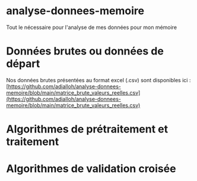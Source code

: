 # analyse-donnees-memoire
Tout le nécessaire pour l'analyse de mes données pour mon mémoire

# Données brutes ou données de départ

Nos données brutes présentées au format excel (.csv) sont disponibles ici :[https://github.com/adialloh/analyse-donnees-memoire/blob/main/matrice_brute_valeurs_reelles.csv](https://github.com/adialloh/analyse-donnees-memoire/blob/main/matrice_brute_valeurs_reelles.csv)

# Algorithmes de prétraitement et traitement

# Algorithmes de validation croisée


